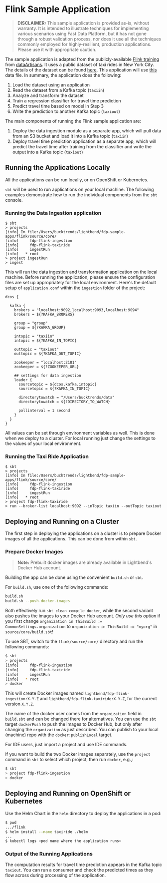 # Flink Sample Application

> **DISCLAIMER:** This sample application is provided as-is, without warranty. It is intended to illustrate techniques for implementing various scenarios using Fast Data Platform, but it has not gone through a robust validation process, nor does it use all the techniques commonly employed for highly-resilient, production applications. Please use it with appropriate caution.

The sample application is adapted from the publicly-available [Flink training](http://dataartisans.github.io/flink-training/) from [dataArtisans](http://data-artisans.com/). It uses a public dataset of taxi rides in New York City. The details of the dataset can be found [here](http://dataartisans.github.io/flink-training/exercises/taxiData.html). This application will use [this](http://training.data-artisans.com/trainingData/nycTaxiRides.gz) data file. In summary, the application does the following:

1. Load the dataset using an application
2. Read the dataset from a Kafka topic (`taxiin`)
3. Analyze and transform the dataset
4. Train a regression classifier for travel time prediction
5. Predict travel time based on model in Step 3
6. Write the prediction to another Kafka topic (`taxiout`)

The main components of running the Flink sample application are:

1. Deploy the data ingestion module as a separate app, which will pull data from an S3 bucket and load it into a Kafka topic (`taxiin`)
2. Deploy travel time prediction application as a separate app, which will predict the travel time after training from the classifier and write the output into a Kafka topic (`taxiout`)

## Running the Applications Locally

All the applications can be run locally, or on OpenShift or Kubernetes.

`sbt` will be used to run applications on your local machine. The following examples demonstrate how to run the individual components from the `sbt` console.

### Running the Data Ingestion application

```
$ sbt
> projects
[info] In file:/Users/bucktrends/lightbend/fdp-sample-apps/flink/source/core/
[info] 	   fdp-flink-ingestion
[info] 	   fdp-flink-taxiride
[info] 	   ingestRun
[info] 	 * root
> project ingestRun
> ingest
```

This will run the data ingestion and transformation application on the local machine. Before running the application, please ensure the configuration files are set up appropriately for the local environment. Here's the default setup of `application.conf` within the `ingestion` folder of the project:

```
dcos {

  kafka {
    brokers = "localhost:9092,localhost:9093,localhost:9094"
    brokers = ${?KAFKA_BROKERS}

    group = "group"
    group = ${?KAFKA_GROUP}

    intopic = "taxiin"
    intopic = ${?KAFKA_IN_TOPIC}

    outtopic = "taxiout"
    outtopic = ${?KAFKA_OUT_TOPIC}

    zookeeper = "localhost:2181"
    zookeeper = ${?ZOOKEEPER_URL}

    ## settings for data ingestion
    loader {
      sourcetopic = ${dcos.kafka.intopic}
      sourcetopic = ${?KAFKA_IN_TOPIC}

      directorytowatch = "/Users/bucktrends/data"
      directorytowatch = ${?DIRECTORY_TO_WATCH}

      pollinterval = 1 second
    }
  }
}
```

All values can be set through environment variables as well. This is done when we deploy to a cluster. For local running just change the settings to the values of your local environment.

### Running the Taxi Ride Application

```
$ sbt
> projects
[info] In file:/Users/bucktrends/lightbend/fdp-sample-apps/flink/source/core/
[info] 	   fdp-flink-ingestion
[info] 	   fdp-flink-taxiride
[info] 	   ingestRun
[info] 	 * root
> project fdp-flink-taxiride
> run --broker-list localhost:9092 --inTopic taxiin --outTopic taxiout
```

## Deploying and Running on a Cluster

The first step in deploying the applications on a cluster is to prepare Docker images of all the applications. This can be done from within `sbt`.

### Prepare Docker Images

> **Note:** Prebuilt docker images are already available in Lightbend's Docker Hub account.

Building the app can be done using the convenient `build.sh` or `sbt`.

For `build.sh`, use one of the following commands:

```bash
build.sh
build.sh --push-docker-images
```

Both effectively run `sbt clean compile docker`, while the second variant also pushes the images to your Docker Hub account. _Only use this option_ if you first change `organization in ThisBuild := CommonSettings.organization` to `organization in ThisBuild := "myorg"` in `source/core/build.sbt`!

To use SBT, switch to the `flink/source/core/` directory and run the following commands:

```bash
$ sbt
> projects
[info] 	   fdp-flink-ingestion
[info] 	   fdp-flink-taxiride
[info] 	   ingestRun
[info] 	 * root
> docker
```

This will create Docker images named `lightbend/fdp-flink-ingestion:X.Y.Z` and `lightbend/fdp-flink-taxiride:X.Y.Z`, for the current version `X.Y.Z`.

The name of the docker user comes from the `organization` field in `build.sbt` and can be changed there for alternatives. You can use the `sbt` target `dockerPush` to push the images to Docker Hub, but only after changing the `organization` as just described. You can publish to your local (machine) repo with the `docker:publishLocal` target.

For IDE users, just import a project and use IDE commands.

If you want to build the two Docker images separately, use the `project` command in `sbt` to select which project, then run `docker`, e.g.,:

```bash
$ sbt
> project fdp-flink-ingestion
> docker
```

## Deploying and Running on OpenShift or Kubernetes

Use the Helm Chart in the `helm` directory to deploy the applications in a pod:

```bash
$ pwd
.../flink
$ helm install --name taxiride ./helm
...
$ kubectl logs <pod name where the application runs>
```

### Output of the Running Applications

The computation results for travel time prediction appears in the Kafka topic `taxiout`. You can run a consumer and check the predicted times as they flow across during processing of the application.

